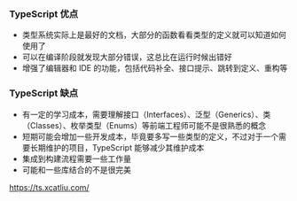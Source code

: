 
### TypeScript 优点
* 类型系统实际上是最好的文档，大部分的函数看看类型的定义就可以知道如何使用了
* 可以在编译阶段就发现大部分错误，这总比在运行时候出错好
* 增强了编辑器和 IDE 的功能，包括代码补全、接口提示、跳转到定义、重构等
### TypeScript 缺点
* 有一定的学习成本，需要理解接口（Interfaces）、泛型（Generics）、类（Classes）、枚举类型（Enums）等前端工程师可能不是很熟悉的概念
* 短期可能会增加一些开发成本，毕竟要多写一些类型的定义，不过对于一个需要长期维护的项目，TypeScript 能够减少其维护成本
* 集成到构建流程需要一些工作量
* 可能和一些库结合的不是很完美

https://ts.xcatliu.com/

